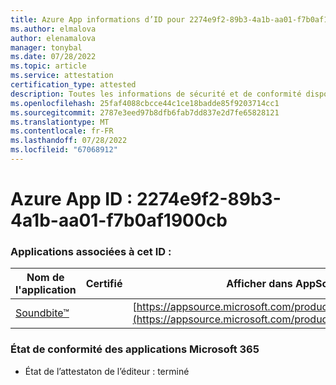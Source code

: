 ```yaml
---
title: Azure App informations d’ID pour 2274e9f2-89b3-4a1b-aa01-f7b0af1900cb
ms.author: elmalova
author: elenamalova
manager: tonybal
ms.date: 07/28/2022
ms.topic: article
ms.service: attestation
certification_type: attested
description: Toutes les informations de sécurité et de conformité disponibles pour 2274e9f2-89b3-4a1b-aa01-f7b0af1900cb.
ms.openlocfilehash: 25faf4088cbcce44c1ce18badde85f9203714cc1
ms.sourcegitcommit: 2787e3eed97b8dfb6fab7dd837e2d7fe65828121
ms.translationtype: MT
ms.contentlocale: fr-FR
ms.lasthandoff: 07/28/2022
ms.locfileid: "67068912"
---
```

# <a name="azure-app-id-2274e9f2-89b3-4a1b-aa01-f7b0af1900cb"></a>Azure App ID : 2274e9f2-89b3-4a1b-aa01-f7b0af1900cb


### <a name="apps-associated-with-this-id"></a>Applications associées à cet ID :
| **Nom de l'application** | **Certifié** | **Afficher dans AppSource** |
|--------------|---------------|-----------------------|
| [Soundbite&#8482;](../forward/WA200004384.md) |  | [https://appsource.microsoft.com/product/office/WA200004384](https://appsource.microsoft.com/product/office/WA200004384) |

### <a name="microsoft-365-app-compliance-status"></a>État de conformité des applications Microsoft 365
- État de l’attestaton de l’éditeur : terminé
